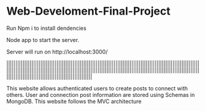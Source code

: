 # Web-Develoment-Final-Project
Run Npm i to install dendencies

Node app to start the server.

Server will run on http://localhost:3000/

||||||||||||||||||||||||||||||||||||||||||||||||||||||||||||||||||||||||||||||||||||||||||||||||||||||||||||||||||||||||||||||||||||||||||||||||||||||||||||||||||||||||||||||||||||||||||||||||||||||||||||||||||||||||||||||||||||||||||||||||||||||||||||||||||||||||

This website allows authenticated users to create posts to connect with others.
User and connection post information are stored using Schemas in MongoDB.
This website follows the MVC architecture 
